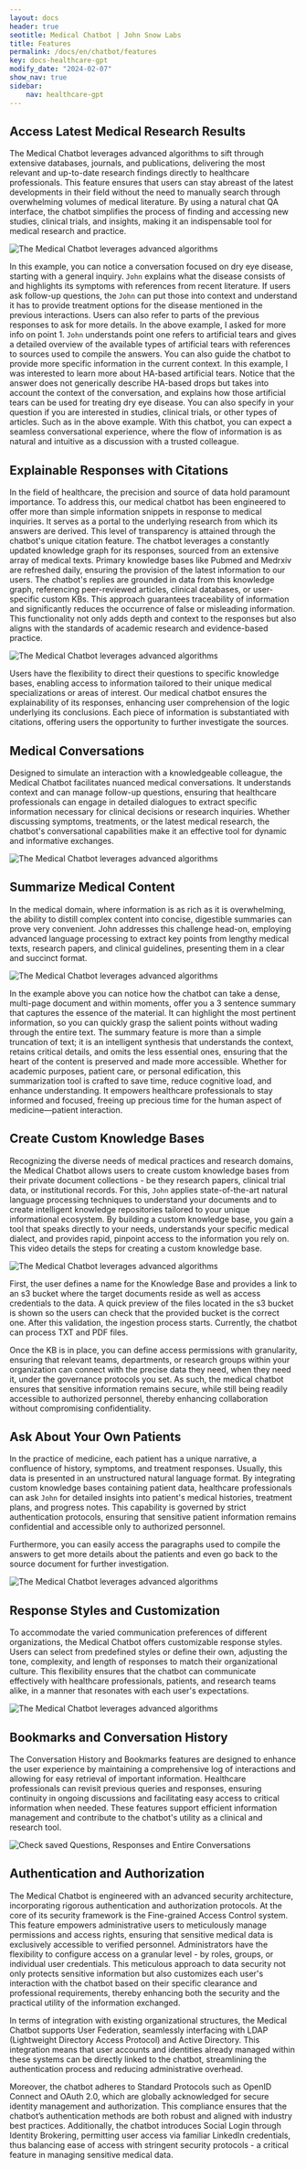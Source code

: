 ```yaml
---
layout: docs
header: true
seotitle: Medical Chatbot | John Snow Labs
title: Features
permalink: /docs/en/chatbot/features
key: docs-healthcare-gpt
modify_date: "2024-02-07"
show_nav: true
sidebar:
    nav: healthcare-gpt
---
```


<div class="h3-box" markdown="1">

## Access Latest Medical Research Results

The Medical Chatbot leverages advanced algorithms to sift through extensive databases, journals, and publications, delivering the most relevant and up-to-date research findings directly to healthcare professionals. This feature ensures that users can stay abreast of the latest developments in their field without the need to manually search through overwhelming volumes of medical literature. By using a natural chat QA interface, the chatbot simplifies the process of finding and accessing new studies, clinical trials, and insights, making it an indispensable tool for medical research and practice.

![The Medical Chatbot leverages advanced algorithms](\assets\images\chatbot\AskMedicalQuestions.gif)

In this example, you can notice a conversation focused on dry eye disease, starting with a general inquiry. `John` explains what the disease consists of and highlights its symptoms with references from recent literature. If users ask follow-up questions, the `John` can put those into context and understand it has to provide treatment options for the disease mentioned in the previous interactions. Users can also refer to parts of the previous responses to ask for more details. In the above example, I asked for more info on point 1. `John` understands point one refers to artificial tears and gives a detailed overview of the available types of artificial tears with references to sources used to compile the answers. 
You can also guide the chatbot to provide more specific information in the current context. In this example, I was interested to learn more about HA-based artificial tears. Notice that the answer does not generically describe HA-based drops but takes into account the context of the conversation, and explains how those artificial tears can be used for treating dry eye disease. You can also specify in your question if you are interested in studies, clinical trials, or other types of articles. Such as in the above example. 
With this chatbot, you can expect a seamless conversational experience, where the flow of information is as natural and intuitive as a discussion with a trusted colleague. 

</div><div class="h3-box" markdown="1">

## Explainable Responses with Citations
In the field of healthcare, the precision and source of data hold paramount importance. To address this, our medical chatbot has been engineered to offer more than simple information snippets in response to medical inquiries. It serves as a portal to the underlying research from which its answers are derived. This level of transparency is attained through the chatbot's unique citation feature.
The chatbot leverages a constantly updated knowledge graph for its responses, sourced from an extensive array of medical texts. Primary knowledge bases like Pubmed and Medrxiv are refreshed daily, ensuring the provision of the latest information to our users. The chatbot's replies are grounded in data from this knowledge graph, referencing peer-reviewed articles, clinical databases, or user-specific custom KBs. This approach guarantees traceability of information and significantly reduces the occurrence of false or misleading information. This functionality not only adds depth and context to the responses but also aligns with the standards of academic research and evidence-based practice.

![The Medical Chatbot leverages advanced algorithms](\assets\images\chatbot\Citations.gif)

Users have the flexibility to direct their questions to specific knowledge bases, enabling access to information tailored to their unique medical specializations or areas of interest.
Our medical chatbot ensures the explainability of its responses, enhancing user comprehension of the logic underlying its conclusions. Each piece of information is substantiated with citations, offering users the opportunity to further investigate the sources.

</div><div class="h3-box" markdown="1">

## Medical Conversations
Designed to simulate an interaction with a knowledgeable colleague, the Medical Chatbot facilitates nuanced medical conversations. It understands context and can manage follow-up questions, ensuring that healthcare professionals can engage in detailed dialogues to extract specific information necessary for clinical decisions or research inquiries. Whether discussing symptoms, treatments, or the latest medical research, the chatbot's conversational capabilities make it an effective tool for dynamic and informative exchanges.

![The Medical Chatbot leverages advanced algorithms](\assets\images\chatbot\MedicalConversations.gif)

</div><div class="h3-box" markdown="1">

## Summarize Medical Content

In the medical domain, where information is as rich as it is overwhelming, the ability to distill complex content into concise, digestible summaries can prove very convenient. John addresses this challenge head-on, employing advanced language processing to extract key points from lengthy medical texts, research papers, and clinical guidelines, presenting them in a clear and succinct format.

![The Medical Chatbot leverages advanced algorithms](\assets\images\chatbot\Summarize.gif)

In the example above you can notice how the chatbot can take a dense, multi-page document and within moments, offer you a 3 sentence summary that captures the essence of the material. It can highlight the most pertinent information, so you can quickly grasp the salient points without wading through the entire text.
The summary feature is more than a simple truncation of text; it is an intelligent synthesis that understands the context, retains critical details, and omits the less essential ones, ensuring that the heart of the content is preserved and made more accessible.
Whether for academic purposes, patient care, or personal edification, this summarization tool is crafted to save time, reduce cognitive load, and enhance understanding. It empowers healthcare professionals to stay informed and focused, freeing up precious time for the human aspect of medicine—patient interaction.

</div><div class="h3-box" markdown="1">

## Create Custom Knowledge Bases
Recognizing the diverse needs of medical practices and research domains, the Medical Chatbot allows users to create custom knowledge bases from their private document collections - be they research papers, clinical trial data, or institutional records. For this, `John` applies state-of-the-art natural language processing techniques to understand your documents and to create intelligent knowledge repositories tailored to your unique informational ecosystem. By building a custom knowledge base, you gain a tool that speaks directly to your needs, understands your specific medical dialect, and provides rapid, pinpoint access to the information you rely on. 
This video details the steps for creating a custom knowledge base. 

![The Medical Chatbot leverages advanced algorithms](\assets\images\chatbot\CustomKB.gif)

First, the user defines a name for the Knowledge Base and provides a link to an s3 bucket where the target documents reside as well as access credentials to the data. A quick preview of the files located in the s3 bucket is shown so the users can check that the provided bucket is the correct one. After this validation, the ingestion process starts. Currently, the chatbot can process TXT and PDF files.

Once the KB is in place, you can define access permissions with granularity, ensuring that relevant teams, departments, or research groups within your organization can connect with the precise data they need, when they need it, under the governance protocols you set. As such, the medical chatbot ensures that sensitive information remains secure, while still being readily accessible to authorized personnel, thereby enhancing collaboration without compromising confidentiality.

</div><div class="h3-box" markdown="1">

## Ask About Your Own Patients
In the practice of medicine, each patient has a unique narrative, a confluence of history, symptoms, and treatment responses. Usually, this data is presented in an unstructured natural language format. By integrating custom knowledge bases containing patient data, healthcare professionals can ask `John` for detailed insights into patient's medical histories, treatment plans, and progress notes. This capability is governed by strict authentication protocols, ensuring that sensitive patient information remains confidential and accessible only to authorized personnel.

Furthermore, you can easily access the paragraphs used to compile the answers to get more details about the patients and even go back to the source document for further investigation.

![The Medical Chatbot leverages advanced algorithms](\assets\images\chatbot\AskAboutPatients.gif)

</div><div class="h3-box" markdown="1">

## Response Styles and Customization
To accommodate the varied communication preferences of different organizations, the Medical Chatbot offers customizable response styles. Users can select from predefined styles or define their own, adjusting the tone, complexity, and length of responses to match their organizational culture. This flexibility ensures that the chatbot can communicate effectively with healthcare professionals, patients, and research teams alike, in a manner that resonates with each user's expectations.

![The Medical Chatbot leverages advanced algorithms](\assets\images\chatbot\DefineResponseStyle.gif)

</div><div class="h3-box" markdown="1">

## Bookmarks and Conversation History
The Conversation History and Bookmarks features are designed to enhance the user experience by maintaining a comprehensive log of interactions and allowing for easy retrieval of important information. Healthcare professionals can revisit previous queries and responses, ensuring continuity in ongoing discussions and facilitating easy access to critical information when needed. These features support efficient information management and contribute to the chatbot's utility as a clinical and research tool.

![Check saved Questions, Responses and Entire Conversations](/assets/images/chatbot/Bookmarks.png)

</div><div class="h3-box" markdown="1">

## Authentication and Authorization
The Medical Chatbot is engineered with an advanced security architecture, incorporating rigorous authentication and authorization protocols. At the core of its security framework is the Fine-grained Access Control system. This feature empowers administrative users to meticulously manage permissions and access rights, ensuring that sensitive medical data is exclusively accessible to verified personnel. Administrators have the flexibility to configure access on a granular level - by roles, groups, or individual user credentials. This meticulous approach to data security not only protects sensitive information but also customizes each user's interaction with the chatbot based on their specific clearance and professional requirements, thereby enhancing both the security and the practical utility of the information exchanged.

In terms of integration with existing organizational structures, the Medical Chatbot supports User Federation, seamlessly interfacing with LDAP (Lightweight Directory Access Protocol) and Active Directory. This integration means that user accounts and identities already managed within these systems can be directly linked to the chatbot, streamlining the authentication process and reducing administrative overhead.

Moreover, the chatbot adheres to Standard Protocols such as OpenID Connect and OAuth 2.0, which are globally acknowledged for secure identity management and authorization. This compliance ensures that the chatbot’s authentication methods are both robust and aligned with industry best practices. Additionally, the chatbot introduces Social Login through Identity Brokering, permitting user access via familiar LinkedIn credentials, thus balancing ease of access with stringent security protocols - a critical feature in managing sensitive medical data.
</div>